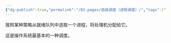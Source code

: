 ```yaml
---
{"dg-publish":true,"permalink":"/02-pages/低级调度（进程调度）/","tags":["personal/blog","os"]}
---
```


按照某种策略从就绪队列中选取一个进程，将处理机分配给它。

这是操作系统最基本的一种调度。